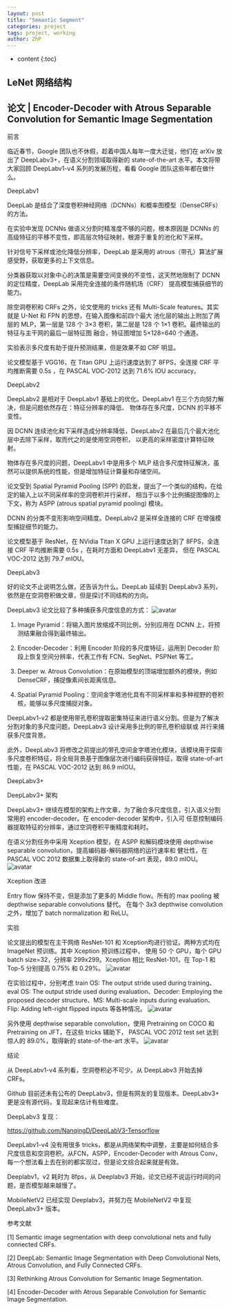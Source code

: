 ```yaml
---
layout: post
title: "Semantic Segment"
categories: project
tags: project, working
author: ZhP
---
```


* content
{:toc}

## LeNet 网络结构


## 论文 | Encoder-Decoder with Atrous Separable Convolution for Semantic Image Segmentation


前言

临近春节，Google 团队也不休假，趁着中国人每年一度大迁徙，他们在 arXiv 放出了 DeepLabv3+，在语义分割领域取得新的 
state-of-the-art 水平。本文将带大家回顾 DeepLabv1-v4 系列的发展历程，看看 Google 团队这些年都在做什么。

DeepLabv1

DeepLab 是结合了深度卷积神经网络（DCNNs）和概率图模型（DenseCRFs）的方法。

在实验中发现 DCNNs 做语义分割时精准度不够的问题，根本原因是 DCNNs 的高级特征的平移不变性，即高层次特征映射，根源于重复的池化和下采样。

针对信号下采样或池化降低分辨率，DeepLab 是采用的 atrous（带孔）算法扩展感受野，获取更多的上下文信息。

分类器获取以对象中心的决策是需要空间变换的不变性，这天然地限制了 DCNN 的定位精度，DeepLab 采用完全连接的条件随机场（CRF）
提高模型捕获细节的能力。

除空洞卷积和 CRFs 之外，论文使用的 tricks 还有 Multi-Scale features。其实就是 U-Net 和 FPN 的思想，在输入图像和前四个最大
池化层的输出上附加了两层的 MLP，第一层是 128 个 3×3 卷积，第二层是 128 个 1×1 卷积。最终输出的特征与主干网的最后一层特征图
融合，特征图增加 5×128=640 个通道。

实验表示多尺度有助于提升预测结果，但是效果不如 CRF 明显。

论文模型基于 VGG16，在 Titan GPU 上运行速度达到了 8FPS，全连接 CRF 平均推断需要 0.5s ，在 PASCAL VOC-2012 达到 71.6% IOU accuracy。

DeepLabv2

DeepLabv2 是相对于 DeepLabv1 基础上的优化。DeepLabv1 在三个方向努力解决，但是问题依然存在：特征分辨率的降低、
物体存在多尺度，DCNN 的平移不变性。

因 DCNN 连续池化和下采样造成分辨率降低，DeepLabv2 在最后几个最大池化层中去除下采样，取而代之的是使用空洞卷积，
以更高的采样密度计算特征映射。

物体存在多尺度的问题，DeepLabv1 中是用多个 MLP 结合多尺度特征解决，虽然可以提供系统的性能，但是增加特征计算量和存储空间。

论文受到 Spatial Pyramid Pooling (SPP) 的启发，提出了一个类似的结构，在给定的输入上以不同采样率的空洞卷积并行采样，
相当于以多个比例捕捉图像的上下文，称为 ASPP (atrous spatial pyramid pooling) 模块。

DCNN 的分类不变形影响空间精度。DeepLabv2 是采样全连接的 CRF 在增强模型捕捉细节的能力。

论文模型基于 ResNet，在 NVidia Titan X GPU 上运行速度达到了 8FPS，全连接 CRF 平均推断需要 0.5s ，在耗时方面和 DeepLabv1 无差异，
但在 PASCAL VOC-2012 达到 79.7 mIOU。

DeepLabv3

好的论文不止说明怎么做，还告诉为什么。DeepLab 延续到 DeepLabv3 系列，依然是在空洞卷积做文章，但是探讨不同结构的方向。

DeepLabv3 论文比较了多种捕获多尺度信息的方式：
![avatar](./picture/1.jpeg)

1. Image Pyramid：将输入图片放缩成不同比例，分别应用在 DCNN 上，将预测结果融合得到最终输出。

2. Encoder-Decoder：利用 Encoder 阶段的多尺度特征，运用到 Decoder 阶段上恢复空间分辨率，代表工作有 FCN、SegNet、PSPNet 等工。

3. Deeper w. Atrous Convolution：在原始模型的顶端增加额外的模块，例如 DenseCRF，捕捉像素间长距离信息。

4. Spatial Pyramid Pooling：空间金字塔池化具有不同采样率和多种视野的卷积核，能够以多尺度捕捉对象。

DeepLabv1-v2 都是使用带孔卷积提取密集特征来进行语义分割。但是为了解决分割对象的多尺度问题，DeepLabv3 设计采用多比例的带孔卷积级联或
并行来捕获多尺度背景。

此外，DeepLabv3 将修改之前提出的带孔空间金字塔池化模块，该模块用于探索多尺度卷积特征，将全局背景基于图像层次进行编码获得特征，取得 
state-of-art 性能，在 PASCAL VOC-2012 达到 86.9 mIOU。

DeepLabv3+

DeepLabv3+ 架构

DeepLabv3+ 继续在模型的架构上作文章，为了融合多尺度信息，引入语义分割常用的 encoder-decoder。在 encoder-decoder 架构中，引入可
任意控制编码器提取特征的分辨率，通过空洞卷积平衡精度和耗时。

在语义分割任务中采用 Xception 模型，在 ASPP 和解码模块使用 depthwise separable convolution，提高编码器-解码器网络的运行速率和
健壮性，在 PASCAL VOC 2012 数据集上取得新的 state-of-art 表现，89.0 mIOU。
![avatar](./picture/2.jpeg)


Xception 改进

Entry flow 保持不变，但是添加了更多的 Middle flow。所有的 max pooling 被 depthwise separable convolutions 替代。
在每个 3x3 depthwise convolution 之外，增加了 batch normalization 和 ReLU。

实验

论文提出的模型在主干网络 ResNet-101 和 Xception均进行验证。两种方式均在 ImageNet 预训练。其中 Xception 预训练过程中，
使用 50 个 GPU，每个 GPU batch size=32，分辨率 299x299。Xception 相比 ResNet-101，在 Top-1 和 Top-5 分别提高 0.75% 和 0.29%。
![avatar](./picture/3.png)


在实验过程中，分别考虑 train OS: The output stride used during training、eval OS: The output stride used during 
evaluation、Decoder: Employing the proposed decoder structure、MS: Multi-scale inputs during evaluation、 
Flip: Adding left-right flipped inputs 等各种情况。
![avatar](./picture/4.png)

另外使用 depthwise separable convolution，使用 Pretraining on COCO 和 Pretraining on JFT，在这些 tricks 辅助下，
PASCAL VOC 2012 test set 达到惊人的 89.0%，取得新的 state-of-the-art 水平。
![avatar](./picture/5.jpeg)

结论

从 DeepLabv1-v4 系列看，空洞卷积必不可少。从 DeepLabv3 开始去掉 CRFs。

Github 目前还未有公布的 DeepLabv3，但是有网友的复现版本。DeepLabv3+ 更是没有源代码，复现起来估计有些难度。

DeepLabv3 复现：

https://github.com/NanqingD/DeepLabV3-Tensorflow

DeepLabv1-v4 没有用很多 tricks，都是从网络架构中调整，主要是如何结合多尺度信息和空洞卷积。从FCN，ASPP，Encoder-Decoder 
with Atrous Conv，每一个想法看上去在别的都实现过，但是论文综合起来就是有效。

Deeplabv1，v2 耗时为 8fps，从 Deeplabv3 开始，论文已经不说运行时间的问题，是否模型越来越慢了。

MobileNetV2 已经实现 Deeplabv3，并努力在 MobileNetV2 中复现 DeepLabv3+ 版本。

参考文献

[1] Semantic image segmentation with deep convolutional nets and fully connected CRFs.

[2] DeepLab: Semantic Image Segmentation with Deep Convolutional Nets, Atrous Convolution, and Fully Connected CRFs.

[3] Rethinking Atrous Convolution for Semantic Image Segmentation.

[4] Encoder-Decoder with Atrous Separable Convolution for Semantic Image Segmentation.
